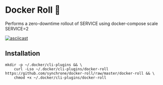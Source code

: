 # Docker Roll 🚤

Performs a zero-downtime rollout of SERVICE using docker-compose scale SERVICE=2

[![asciicast](https://asciinema.org/a/nO3JUNQdM9E660Lg27Q1OAe35.svg)](https://asciinema.org/a/nO3JUNQdM9E660Lg27Q1OAe35)

## Installation
```
mkdir -p ~/.docker/cli-plugins && \
    curl -Lso ~/.docker/cli-plugins/docker-roll https://github.com/synchrone/docker-roll/raw/master/docker-roll && \
    chmod +x ~/.docker/cli-plugins/docker-roll
```


